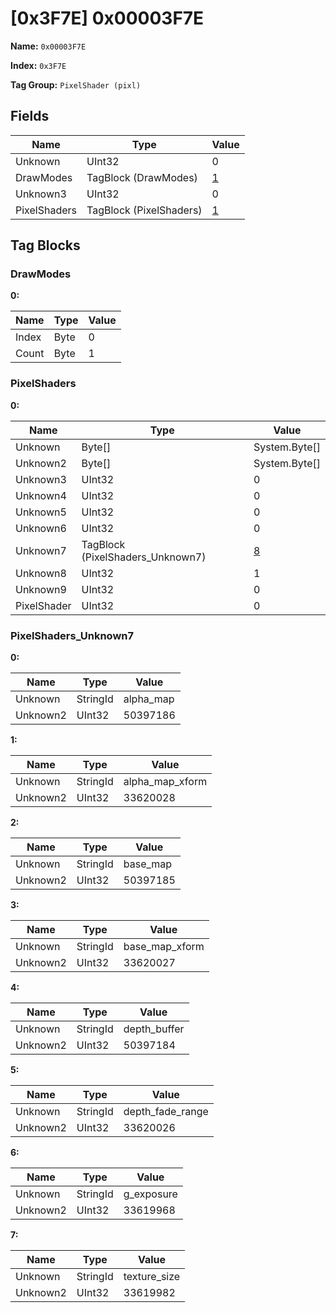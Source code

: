 # [0x3F7E] 0x00003F7E

**Name:** ```0x00003F7E```

**Index:** ```0x3F7E```

**Tag Group:** ```PixelShader (pixl)```

## Fields

Name	| Type	| Value
---	|---	|---	|
Unknown	|UInt32	|0
DrawModes	|TagBlock (DrawModes)	|[1](#drawmodes)
Unknown3	|UInt32	|0
PixelShaders	|TagBlock (PixelShaders)	|[1](#pixelshaders)


## Tag Blocks

### DrawModes

**0:**

Name	| Type	| Value
---	|---	|---	|
Index	|Byte	|0
Count	|Byte	|1


### PixelShaders

**0:**

Name	| Type	| Value
---	|---	|---	|
Unknown	|Byte[]	|System.Byte[]
Unknown2	|Byte[]	|System.Byte[]
Unknown3	|UInt32	|0
Unknown4	|UInt32	|0
Unknown5	|UInt32	|0
Unknown6	|UInt32	|0
Unknown7	|TagBlock (PixelShaders_Unknown7)	|[8](#pixelshaders_unknown7)
Unknown8	|UInt32	|1
Unknown9	|UInt32	|0
PixelShader	|UInt32	|0


### PixelShaders_Unknown7

**0:**

Name	| Type	| Value
---	|---	|---	|
Unknown	|StringId	|alpha_map
Unknown2	|UInt32	|50397186


**1:**

Name	| Type	| Value
---	|---	|---	|
Unknown	|StringId	|alpha_map_xform
Unknown2	|UInt32	|33620028


**2:**

Name	| Type	| Value
---	|---	|---	|
Unknown	|StringId	|base_map
Unknown2	|UInt32	|50397185


**3:**

Name	| Type	| Value
---	|---	|---	|
Unknown	|StringId	|base_map_xform
Unknown2	|UInt32	|33620027


**4:**

Name	| Type	| Value
---	|---	|---	|
Unknown	|StringId	|depth_buffer
Unknown2	|UInt32	|50397184


**5:**

Name	| Type	| Value
---	|---	|---	|
Unknown	|StringId	|depth_fade_range
Unknown2	|UInt32	|33620026


**6:**

Name	| Type	| Value
---	|---	|---	|
Unknown	|StringId	|g_exposure
Unknown2	|UInt32	|33619968


**7:**

Name	| Type	| Value
---	|---	|---	|
Unknown	|StringId	|texture_size
Unknown2	|UInt32	|33619982


